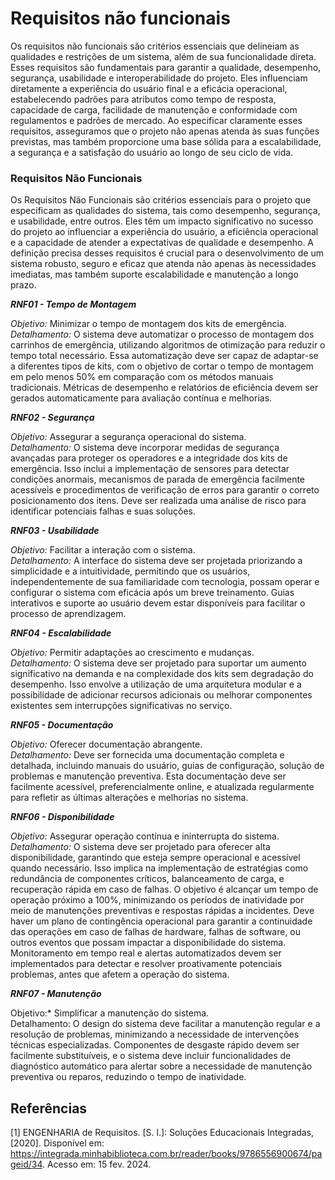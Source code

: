 # Requisitos não funcionais

Os requisitos não funcionais são critérios essenciais que delineiam as qualidades e restrições de um sistema, além de sua funcionalidade direta. Esses requisitos são fundamentais para garantir a qualidade, desempenho, segurança, usabilidade e interoperabilidade do projeto. Eles influenciam diretamente a experiência do usuário final e a eficácia operacional, estabelecendo padrões para atributos como tempo de resposta, capacidade de carga, facilidade de manutenção e conformidade com regulamentos e padrões de mercado. Ao especificar claramente esses requisitos, asseguramos que o projeto não apenas atenda às suas funções previstas, mas também proporcione uma base sólida para a escalabilidade, a segurança e a satisfação do usuário ao longo de seu ciclo de vida.


### Requisitos Não Funcionais

Os Requisitos Não Funcionais são critérios essenciais para o projeto que especificam as qualidades do sistema, tais como desempenho, segurança, e usabilidade, entre outros. Eles têm um impacto significativo no sucesso do projeto ao influenciar a experiência do usuário, a eficiência operacional e a capacidade de atender a expectativas de qualidade e desempenho. A definição precisa desses requisitos é crucial para o desenvolvimento de um sistema robusto, seguro e eficaz que atenda não apenas às necessidades imediatas, mas também suporte escalabilidade e manutenção a longo prazo.

***RNF01 - Tempo de Montagem***

*Objetivo:* Minimizar o tempo de montagem dos kits de emergência.  
*Detalhamento:* O sistema deve automatizar o processo de montagem dos carrinhos de emergência, utilizando algoritmos de otimização para reduzir o tempo total necessário. Essa automatização deve ser capaz de adaptar-se a diferentes tipos de kits, com o objetivo de cortar o tempo de montagem em pelo menos 50% em comparação com os métodos manuais tradicionais. Métricas de desempenho e relatórios de eficiência devem ser gerados automaticamente para avaliação contínua e melhorias.

***RNF02 - Segurança***

*Objetivo:* Assegurar a segurança operacional do sistema.  
*Detalhamento:* O sistema deve incorporar medidas de segurança avançadas para proteger os operadores e a integridade dos kits de emergência. Isso inclui a implementação de sensores para detectar condições anormais, mecanismos de parada de emergência facilmente acessíveis e procedimentos de verificação de erros para garantir o correto posicionamento dos itens. Deve ser realizada uma análise de risco para identificar potenciais falhas e suas soluções.

***RNF03 - Usabilidade***

*Objetivo:* Facilitar a interação com o sistema.  
*Detalhamento:* A interface do sistema deve ser projetada priorizando a simplicidade e a intuitividade, permitindo que os usuários, independentemente de sua familiaridade com tecnologia, possam operar e configurar o sistema com eficácia após um breve treinamento. Guias interativos e suporte ao usuário devem estar disponíveis para facilitar o processo de aprendizagem.

***RNF04 - Escalabilidade***

*Objetivo:* Permitir adaptações ao crescimento e mudanças.  
*Detalhamento:* O sistema deve ser projetado para suportar um aumento significativo na demanda e na complexidade dos kits sem degradação do desempenho. Isso envolve a utilização de uma arquitetura modular e a possibilidade de adicionar recursos adicionais ou melhorar componentes existentes sem interrupções significativas no serviço.

***RNF05 - Documentação***

*Objetivo:* Oferecer documentação abrangente.  
*Detalhamento:* Deve ser fornecida uma documentação completa e detalhada, incluindo manuais do usuário, guias de configuração, solução de problemas e manutenção preventiva. Esta documentação deve ser facilmente acessível, preferencialmente online, e atualizada regularmente para refletir as últimas alterações e melhorias no sistema.

***RNF06 - Disponibilidade***

*Objetivo:* Assegurar operação contínua e ininterrupta do sistema.  
*Detalhamento:* O sistema deve ser projetado para oferecer alta disponibilidade, garantindo que esteja sempre operacional e acessível quando necessário. Isso implica na implementação de estratégias como redundância de componentes críticos, balanceamento de carga, e recuperação rápida em caso de falhas. O objetivo é alcançar um tempo de operação próximo a 100%, minimizando os períodos de inatividade por meio de manutenções preventivas e respostas rápidas a incidentes. Deve haver um plano de contingência operacional para garantir a continuidade das operações em caso de falhas de hardware, falhas de software, ou outros eventos que possam impactar a disponibilidade do sistema. Monitoramento em tempo real e alertas automatizados devem ser implementados para detectar e resolver proativamente potenciais problemas, antes que afetem a operação do sistema.


***RNF07 - Manutenção***

Objetivo:* Simplificar a manutenção do sistema.  
Detalhamento: O design do sistema deve facilitar a manutenção regular e a resolução de problemas, minimizando a necessidade de intervenções técnicas especializadas. Componentes de desgaste rápido devem ser facilmente substituíveis, e o sistema deve incluir funcionalidades de diagnóstico automático para alertar sobre a necessidade de manutenção preventiva ou reparos, reduzindo o tempo de inatividade.

## Referências
[1] ENGENHARIA de Requisitos. [S. l.]: Soluções Educacionais Integradas, [2020]. Disponível em: https://integrada.minhabiblioteca.com.br/reader/books/9786556900674/pageid/34. Acesso em: 15 fev. 2024.
